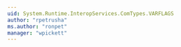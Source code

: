 ```yaml
---
uid: System.Runtime.InteropServices.ComTypes.VARFLAGS
author: "rpetrusha"
ms.author: "ronpet"
manager: "wpickett"
---
```

